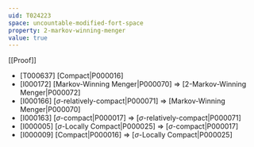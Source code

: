 ```yaml
---
uid: T024223
space: uncountable-modified-fort-space
property: 2-markov-winning-menger
value: true
---
```

[[Proof]]

* [T000637] [Compact|P000016]
* [I000172] [Markov-Winning Menger|P000070] => [2-Markov-Winning Menger|P000072]
* [I000166] [$\sigma$-relatively-compact|P000071] => [Markov-Winning Menger|P000070]
* [I000163] [$\sigma$-compact|P000017] => [$\sigma$-relatively-compact|P000071]
* [I000005] [$\sigma$-Locally Compact|P000025] => [$\sigma$-compact|P000017]
* [I000009] [Compact|P000016] => [$\sigma$-Locally Compact|P000025]

